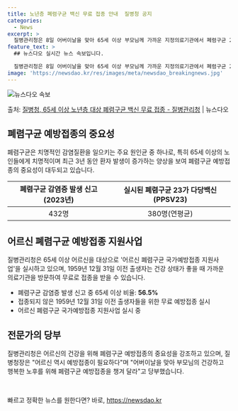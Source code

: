 ```yaml
---
title: 노년층 폐렴구균 백신 무료 접종 안내  질병청 공지
categories:
  - News
excerpt: >
  질병관리청은 8일 어버이날을 맞아 65세 이상 부모님께 가까운 지정의료기관에서 폐렴구균 23가 다당 백신(P…
feature_text: >
  ## 뉴스다오 실시간 뉴스 속보입니다.

  질병관리청은 8일 어버이날을 맞아 65세 이상 부모님께 가까운 지정의료기관에서 폐렴구균 23가 다당 백신(P…
image: 'https://newsdao.kr/res/images/meta/newsdao_breakingnews.jpg'
---
```


![뉴스다오 속보](https://newsdao.kr/res/images/meta/newsdao_breakingnews.jpg)

<p>출처: <a href="https://newsdao.kr/3759" rel="dofollow">질병청, 65세 이상 노년층 대상 폐렴구균 백신 무료 접종 - 질병관리청</a> | 뉴스다오</p>

<h2 data-ke-size="size26">폐렴구균 예방접종의 중요성</h2>
<p data-ke-size="size16">폐렴구균은 치명적인 감염질환을 일으키는 주요 원인균 중 하나로, 특히 65세 이상의 노인들에게 치명적이며 최근 3년 동안 환자 발생이 증가하는 양상을 보여 폐렴구균 예방접종의 중요성이 대두되고 있습니다.</p>
<table>
<thead>
<tr>
<th style="text-align: center;">폐렴구균 감염증 발생 신고(2023년)</th>
<th style="text-align: center;">실시된 폐렴구균 23가 다당백신(PPSV23)</th>
</tr>
</thead>
<tbody>
<tr>
<td style="text-align: center;">432명</td>
<td style="text-align: center;">380명(연평균)</td>
</tr>
</tbody>
</table>

<h2 data-ke-size="size26">어르신 폐렴구균 예방접종 지원사업</h2>
<p data-ke-size="size16">질병관리청은 65세 이상 어르신을 대상으로 '어르신 폐렴구균 국가예방접종 지원사업'을 실시하고 있으며, 1959년 12월 31일 이전 출생자는 건강 상태가 좋을 때 가까운 의료기관을 방문하여 무료로 접종을 받을 수 있습니다.</p>
<ul>
<li>폐렴구균 감염증 발생 신고 중 65세 이상 비율: <b>56.5%</b></li>
<li>접종되지 않은 1959년 12월 31일 이전 출생자들을 위한 무료 예방접종 실시</li>
<li>어르신 폐렴구균 국가예방접종 지원사업 실시 중</li>
</ul>

<h2 data-ke-size="size26">전문가의 당부</h2>
<p data-ke-size="size16">질병관리청은 어르신의 건강을 위해 폐렴구균 예방접종의 중요성을 강조하고 있으며, 질병청장은 "어르신 역시 예방접종이 필요하다"며 "어버이날을 맞아 부모님의 건강하고 행복한 노후를 위해 폐렴구균 예방접종을 챙겨 달라"고 당부했습니다.</p>
<p data-ke-size="size16">&nbsp;</p> 

빠르고 정확한 뉴스를 원한다면? 바로, <a href="https://newsdao.kr" rel="dofollow">https://newsdao.kr</a>


